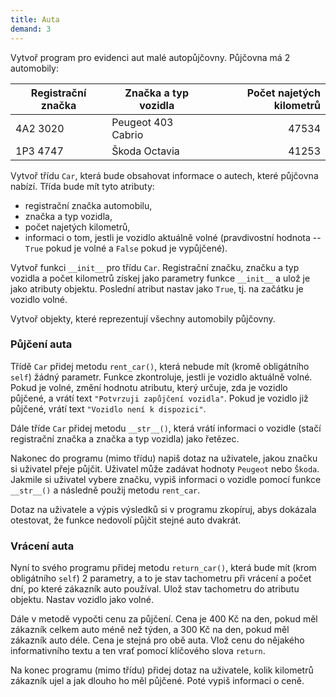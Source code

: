 ```yaml
---
title: Auta
demand: 3
---
```


Vytvoř program pro evidenci aut malé autopůjčovny. Půjčovna má 2 automobily:

| Registrační značka | Značka a typ vozidla | Počet najetých kilometrů  |
| ------------- |-------------| -----:|
| 4A2 3020 | Peugeot 403 Cabrio | 47534 |
| 1P3 4747 | Škoda Octavia |   41253 |

Vytvoř třídu `Car`, která bude obsahovat informace o autech, které půjčovna nabízí. Třída bude mít tyto atributy:

- registrační značka automobilu,
- značka a typ vozidla,
- počet najetých kilometrů,
- informaci o tom, jestli je vozidlo aktuálně volné (pravdivostní hodnota -- `True` pokud je volné a `False` pokud je vypůjčené).

Vytvoř funkci `__init__` pro třídu `Car`. Registrační značku, značku a typ vozidla a počet kilometrů získej jako parametry funkce `__init__` a ulož je jako atributy objektu. Poslední atribut nastav jako `True`, tj. na začátku je vozidlo volné.

Vytvoř objekty, které reprezentují všechny automobily půjčovny.

### Půjčení auta

Třídě `Car` přidej metodu `rent_car()`, která nebude mít (kromě obligátního `self`) žádný parametr. Funkce zkontroluje, jestli je vozidlo aktuálně volné. Pokud je volné, změní hodnotu atributu, který určuje, zda je vozidlo půjčené, a vrátí text `"Potvrzuji zapůjčení vozidla"`. Pokud je vozidlo již půjčené, vrátí text `"Vozidlo není k dispozici"`.

Dále tříde `Car` přidej metodu `__str__()`, která vrátí informaci o vozidle (stačí registrační značka a značka a typ vozidla) jako řetězec.

Nakonec do programu (mimo třídu) napiš dotaz na uživatele, jakou značku si uživatel přeje půjčit. Uživatel může zadávat hodnoty `Peugeot` nebo `Škoda`. Jakmile si uživatel vybere značku, vypiš informaci o vozidle pomocí funkce `__str__()` a následně použij metodu `rent_car`.

Dotaz na uživatele a výpis výsledků si v programu zkopíruj, abys dokázala otestovat, že funkce nedovolí půjčit stejné auto dvakrát.

### Vrácení auta

Nyní to svého programu přidej metodu `return_car()`, která bude mít (krom obligátního `self`) 2 parametry, a to je stav tachometru při vrácení a počet dní, po které zákazník auto používal. Ulož stav tachometru do atributu objektu. Nastav vozidlo jako volné.

Dále v metodě vypočti cenu za půjčení. Cena je 400 Kč na den, pokud měl zákazník celkem auto méně než týden, a 300 Kč na den, pokud měl zákazník auto déle. Cena je stejná pro obě auta. Vlož cenu do nějakého informativního textu a ten vrať pomocí klíčového slova `return`.

Na konec programu (mimo třídu) přidej dotaz na uživatele, kolik kilometrů zákazník ujel a jak dlouho ho měl půjčené. Poté vypiš informaci o ceně.
